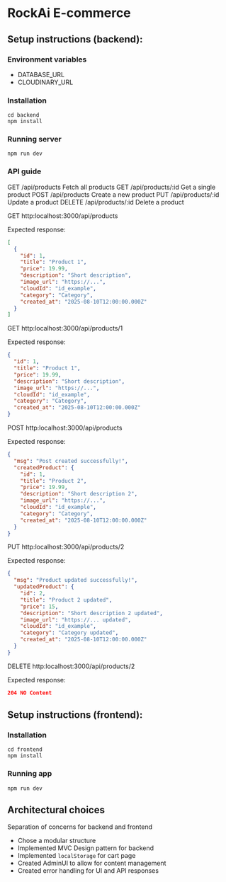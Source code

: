 # RockAi E-commerce

## Setup instructions (backend):

### Environment variables

<ul>
  <li>DATABASE_URL</li>
  <li>CLOUDINARY_URL</li>
</ul>

### Installation

```
cd backend
npm install
```

### Running server

```
npm run dev
```

### API guide

GET /api/products Fetch all products
GET /api/products/:id Get a single product
POST /api/products Create a new product
PUT /api/products/:id Update a product
DELETE /api/products/:id Delete a product

GET http:localhost:3000/api/products

Expected response:

```json
[
  {
    "id": 1,
    "title": "Product 1",
    "price": 19.99,
    "description": "Short description",
    "image_url": "https://...",
    "cloudId": "id_example",
    "category": "Category",
    "created_at": "2025-08-10T12:00:00.000Z"
  }
]
```

GET http:localhost:3000/api/products/1

Expected response:

```json
{
  "id": 1,
  "title": "Product 1",
  "price": 19.99,
  "description": "Short description",
  "image_url": "https://...",
  "cloudId": "id_example",
  "category": "Category",
  "created_at": "2025-08-10T12:00:00.000Z"
}
```

POST http:localhost:3000/api/products

Expected response:

```json
{
  "msg": "Post created successfully!",
  "createdProduct": {
    "id": 1,
    "title": "Product 2",
    "price": 19.99,
    "description": "Short description 2",
    "image_url": "https://...",
    "cloudId": "id_example",
    "category": "Category",
    "created_at": "2025-08-10T12:00:00.000Z"
  }
}
```

PUT http:localhost:3000/api/products/2

Expected response:

```json
{
  "msg": "Product updated successfully!",
  "updatedProduct": {
    "id": 2,
    "title": "Product 2 updated",
    "price": 15,
    "description": "Short description 2 updated",
    "image_url": "https://... updated",
    "cloudId": "id_example",
    "category": "Category updated",
    "created_at": "2025-08-10T12:00:00.000Z"
  }
}
```

DELETE http:localhost:3000/api/products/2

Expected response:

```json
204 NO Content
```

## Setup instructions (frontend):

### Installation

```
cd frontend
npm install
```

### Running app

```
npm run dev
```

## Architectural choices

Separation of concerns for backend and frontend

- Chose a modular structure
- Implemented MVC Design pattern for backend
- Implemented `localStorage` for cart page
- Created AdminUI to allow for content management
- Created error handling for UI and API responses
